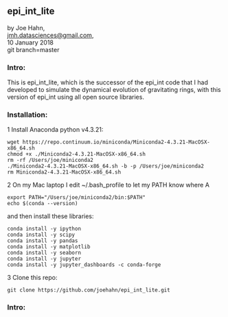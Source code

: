 ## epi_int_lite

by Joe Hahn,<br />
jmh.datasciences@gmail.com,<br />
10 January 2018<br />
git branch=master

### Intro:

This is epi_int_lite, which is the successor of the epi_int code that I had 
developed to simulate the dynamical evolution of gravitating rings, with this version
of epi_int using all open source libraries.

### Installation:

1 Install Anaconda python v4.3.21:

    wget https://repo.continuum.io/miniconda/Miniconda2-4.3.21-MacOSX-x86_64.sh
    chmod +x ./Miniconda2-4.3.21-MacOSX-x86_64.sh
    rm -rf /Users/joe/miniconda2
    ./Miniconda2-4.3.21-MacOSX-x86_64.sh -b -p /Users/joe/miniconda2
    rm Miniconda2-4.3.21-MacOSX-x86_64.sh

2 On my Mac laptop I edit ~/.bash_profile to let my PATH know where A

    export PATH="/Users/joe/miniconda2/bin:$PATH"
    echo $(conda --version)

and then install these libraries:

    conda install -y ipython
    conda install -y scipy
    conda install -y pandas
    conda install -y matplotlib
    conda install -y seaborn
    conda install -y jupyter
    conda install -y jupyter_dashboards -c conda-forge

3 Clone this repo:

    git clone https://github.com/joehahn/epi_int_lite.git
    
### Intro:


